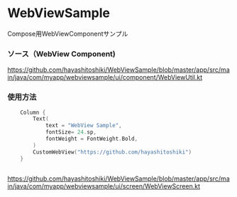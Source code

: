 # WebViewSample
Compose用WebViewComponentサンプル

### ソース（WebView Component)
https://github.com/hayashitoshiki/WebViewSample/blob/master/app/src/main/java/com/myapp/webviewsample/ui/component/WebViewUtil.kt

### 使用方法
```kotlin
    Column {
        Text(
            text = "WebView Sample",
            fontSize= 24.sp,
            fontWeight = FontWeight.Bold,
        )
        CustomWebView("https://github.com/hayashitoshiki")
    }
    
 ```
 https://github.com/hayashitoshiki/WebViewSample/blob/master/app/src/main/java/com/myapp/webviewsample/ui/screen/WebViewScreen.kt

